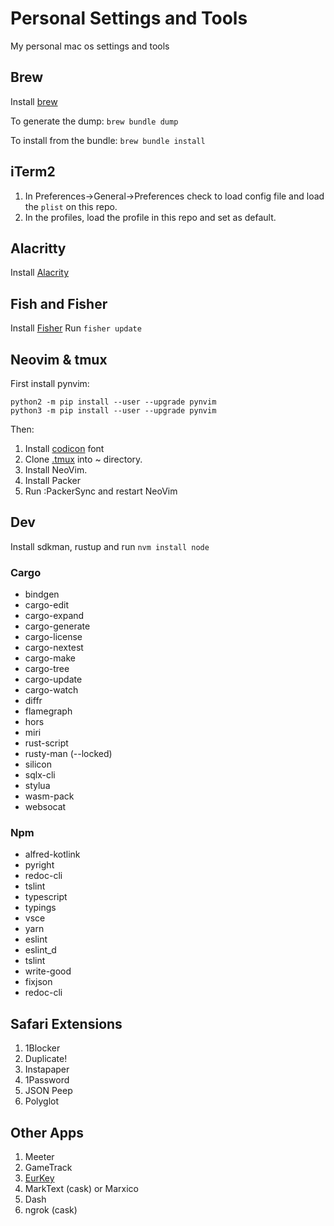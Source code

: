 # Personal Settings and Tools

My personal mac os settings and tools

## Brew

Install [brew](https://brew.sh)

To generate the dump: `brew bundle dump`

To install from the bundle: `brew bundle install`

## iTerm2

1. In Preferences->General->Preferences check to load config file and
   load the `plist` on this repo.
2. In the profiles, load the profile in this repo and set as default.

## Alacritty

Install [Alacrity](https://github.com/alacritty/alacritty)

## Fish and Fisher

Install [Fisher](https://github.com/jorgebucaran/fisher)
Run `fisher update`

## Neovim & tmux

First install pynvim:

```shell
python2 -m pip install --user --upgrade pynvim
python3 -m pip install --user --upgrade pynvim
```

Then:

1. Install [codicon](https://github.com/microsoft/vscode-codicons/blob/main/dist/codicon.ttf) font
2. Clone [.tmux](https://github.com/gpakosz/.tmux) into ~ directory.
3. Install NeoVim.
4. Install Packer
5. Run :PackerSync and restart NeoVim

## Dev

Install sdkman, rustup and run `nvm install node`

### Cargo

* bindgen
* cargo-edit
* cargo-expand
* cargo-generate
* cargo-license
* cargo-nextest
* cargo-make
* cargo-tree
* cargo-update
* cargo-watch
* diffr
* flamegraph
* hors
* miri
* rust-script
* rusty-man (--locked)
* silicon
* sqlx-cli
* stylua
* wasm-pack
* websocat

### Npm

* alfred-kotlink
* pyright
* redoc-cli
* tslint
* typescript
* typings
* vsce
* yarn
* eslint
* eslint_d
* tslint
* write-good
* fixjson
* redoc-cli

## Safari Extensions

1. 1Blocker
2. Duplicate!
3. Instapaper
4. 1Password
5. JSON Peep
6. Polyglot

## Other Apps

1. Meeter
2. GameTrack
3. [EurKey](https://eurkey.steffen.bruentjen.eu)
4. MarkText (cask) or Marxico
5. Dash
6. ngrok (cask)
